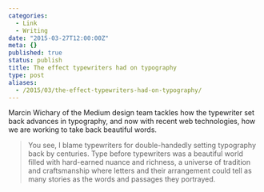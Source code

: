 ```yaml
---
categories:
  - Link
  - Writing
date: "2015-03-27T12:00:00Z"
meta: {}
published: true
status: publish
title: The effect typewriters had on typography
type: post
aliases:
  - /2015/03/the-effect-typewriters-had-on-typography/
---
```

<p>Marcin Wichary of the Medium design team tackles how the typewriter set back advances in typography, and now with recent web technologies, how we are working to take back beautiful words.</p>
<blockquote>
<p>You see, I blame typewriters for double-handedly setting typography back by centuries. Type before typewriters was a beautiful world filled with hard-earned nuance and richness, a universe of tradition and craftsmanship where letters and their arrangement could tell as many stories as the words and passages they portrayed.</p>
</blockquote>
